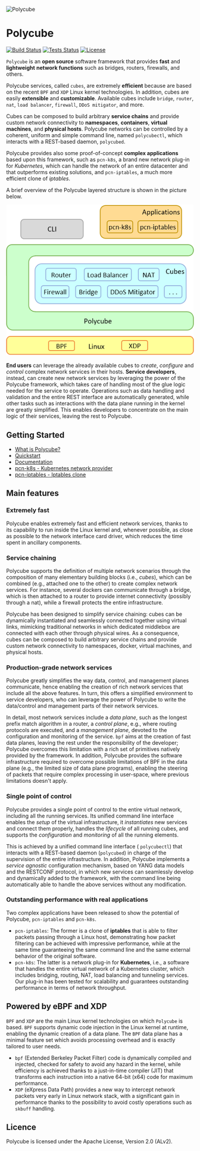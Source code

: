 ![Polycube](Documentation/images/polycube-logo.png )

# Polycube

[![Build Status](http://130.192.225.104:8080/buildStatus/icon?job=polycube_netgroup/master)](http://130.192.225.104:8080/job/polycube_netgroup/)
[![Tests Status](http://130.192.225.104:9000/tests/polycube-test/master)](http://130.192.225.104:8080/job/polycube-test/job/master/)
[![License](https://img.shields.io/badge/License-Apache%202.0-blue.svg)](http://www.apache.org/licenses/LICENSE-2.0)

``Polycube`` is an **open source** software framework that provides **fast** and **lightweight** **network functions** such as bridges, routers, firewalls, and others.

Polycube services, called `cubes`, are extremely **efficient** because are based on the recent `BPF` and `XDP` Linux kernel technologies. In addition, cubes are easily **extensible** and **customizable**.
Available cubes include `bridge`, `router`, `nat`, `load balancer`, `firewall`, `DDoS mitigator`, and more.

Cubes can be composed to build arbitrary **service chains** and provide custom network connectivity to **namespaces**, **containers**, **virtual machines**, and **physical hosts**.
Polycube networks can be controlled by a coherent, uniform and simple command line, named `polycubectl`, which interacts with a REST-based daemon, `polycubed`.

Polycube provides also some proof-of-concept **complex applications** based upon this framework, such as `pcn-k8s`, a brand new network plug-in for *Kubernetes*, which can handle the network of an entire datacenter and that outperforms existing solutions, and `pcn-iptables`, a much more efficient clone of *iptables*.

A brief overview of the Polycube layered structure is shown in the picture below.


 ![Polycube architecture brief](Documentation/images/polycube-archi.png)

**End users** can leverage the already available cubes to *create*, *configure* and *control* complex network services in their hosts.
**Service developers**, instead, can create new network services by leveraging the power of the Polycube framework, which takes care of handling most of the glue logic needed for the service to operate. Operations such as data handling and validation and the entire REST interface are automatically generated, while other tasks such as interactions with the data plane running in the kernel are greatly simplified. This enables developers to concentrate on the main logic of their services, leaving the rest to Polycube.


## Getting Started
 - [What is Polycube?](#Polycube)
 - [Quickstart](Documentation/quickstart.rst)
 - [Documentation](Documentation)
 - [pcn-k8s - Kubernetes network provider](Documentation/components/k8s/pcn-kubernetes.rst)
 - [pcn-iptables - Iptables clone](Documentation/components/iptables/pcn-iptables.rst)

## Main features

### Extremely fast
Polycube enables extremely fast and efficient network services, thanks to its capability to run inside the Linux kernel and, whenever possible, as close as possible to the network interface card driver, which reduces the time spent in ancillary components. 


### Service chaining
Polycube supports the definition of multiple network scenarios through the composition of many elementary building blocks (i.e., *cubes*),  which can be combined (e.g., attached one to the other) to create complex network services.
For instance, several dockers can communicate through a bridge, which is then attached to a router to provide internet connectivity (possibly through a nat), while a firewall protects the entire infrastructure.

Polycube has been designed to simplify service chaining: cubes can be dynamically instantiated and seamlessly connected together using virtual links, mimicking traditional networks in which dedicated middlebox are connected with each other through physical wires.
As a consequence, cubes can be composed to build arbitrary service chains and provide custom network connectivity to namespaces, docker, virtual machines, and physical hosts.


### Production-grade network services
Polycube greatly simplifies the way data, control, and management planes communicate, hence enabling the creation of rich network services that include all the above features.
In turn, this offers a simplified environment to service developers, who can leverage the power of Polycube to write the data/control and management parts of their network services.

In detail, most network services include a *data plane*, such as the longest prefix match algorithm in a router, a *control plane*, e.g., where routing protocols are executed, and a *management plane*, devoted to the configuration and monitoring of the service.
`bpf` aims at the creation of fast data planes, leaving the rest under the responsibility of the developer; Polycube overcomes this limitation with a rich set of primitives natively provided by the framework.
In addition, Polycube provides the software infrastructure required to overcome possible limitations of BPF in the data plane (e.g., the limited size of data plane programs), enabling the steering of packets that require complex processing in user-space, where previous limitations doesn't apply.


### Single point of control
Polycube provides a single point of control to the entire virtual network, including all the running services.
Its unified command line interface enables the *setup* of the virtual infrastructure, it *instantiates* new services and connect them properly, handles the *lifecycle* of all running cubes, and supports the *configuration* and *monitoring* of all the running elements.

This is achieved by a unified command line interface ( `polycubectl`) that interacts with a REST-based daemon (`polycubed`) in charge of the supervision of the entire infrastructure.
In addition, Polycube implements a *service agnostic* configuration mechanism, based on YANG data models and the RESTCONF protocol, in which new services can seamlessly develop and dynamically added to the framework, with the command line being automatically able to handle the above services without any modification.


### Outstanding performance with real applications
Two complex applications have been released to show the potential of Polycube, ``pcn-iptables`` and ``pcn-k8s``.

- `pcn-iptables`: The former is a clone of **iptables** that is able to filter packets passing through a Linux host, demonstrating how packet filtering can be achieved with impressive performance, while at the same time guaranteeing the same command line and the same external behavior of the original software.
- `pcn-k8s`: The latter is a network plug-in for **Kubernetes**, i.e., a software that handles the entire virtual network of a Kubernetes cluster, which includes bridging, routing, NAT, load balancing and tunneling services. Our plug-in has been tested for scalability and guarantees outstanding performance in terms of network throughput.

## Powered by eBPF and XDP

`BPF` and `XDP` are the main Linux kernel technologies on which `Polycube` is based. `BPF` supports dynamic code injection in the Linux kernel at runtime, enabling the dynamic creation of a data plane. The `BPF` data plane has a minimal feature set which avoids processing overhead and is exactly tailored to user needs.

- `bpf` (Extended Berkeley Packet Filter) code is dynamically compiled and injected, checked for safety to avoid any hazard in the kernel, while efficiency is achieved thanks to a just-in-time compiler (JIT) that transforms each instruction into a native 64-bit (x64) code for maximum performance.
- `XDP` (eXpress Data Path) provides a new way to intercept network packets very early in Linux network stack, with a significant gain in performance thanks to the possibility to avoid costly operations such as `skbuff` handling.

## Licence
Polycube is licensed under the Apache License, Version 2.0 (ALv2).
